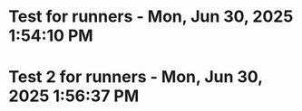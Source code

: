 # Test for runners - Mon, Jun 30, 2025 1:54:10 PM

# Test 2 for runners - Mon, Jun 30, 2025 1:56:37 PM
